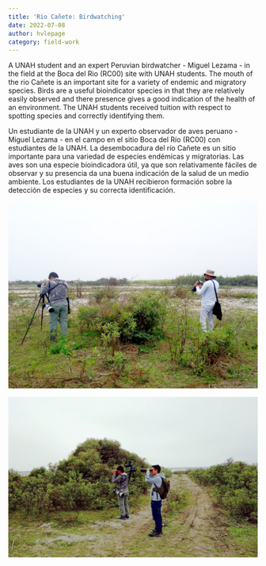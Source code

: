 ```yaml
---
title: 'Rio Cañete: Birdwatching'
date: 2022-07-08
author: hvlepage
category: field-work
---
```



A UNAH student and an expert Peruvian birdwatcher - Miguel Lezama - in the field at the Boca del Rio (RC00) site with UNAH students. The mouth of the rio Cañete is an important site for a variety of endemic and migratory species. Birds are a useful bioindicator species in that they are relatively easily observed and there presence gives a good indication of the health of an environment. The UNAH students received tuition with respect to spotting species and correctly identifying them.

Un estudiante de la UNAH y un experto observador de aves peruano - Miguel Lezama - en el campo en el sitio Boca del Río (RC00) con estudiantes de la UNAH. La desembocadura del río Cañete es un sitio importante para una variedad de especies endémicas y migratorias. Las aves son una especie bioindicadora útil, ya que son relativamente fáciles de observar y su presencia da una buena indicación de la salud de un medio ambiente. Los estudiantes de la UNAH recibieron formación sobre la detección de especies y su correcta identificación.

![Measuring river discharge](/assets/posts/5Bird.JPG)

![Measuring river discharge](/assets/posts/5Birds.JPG)

